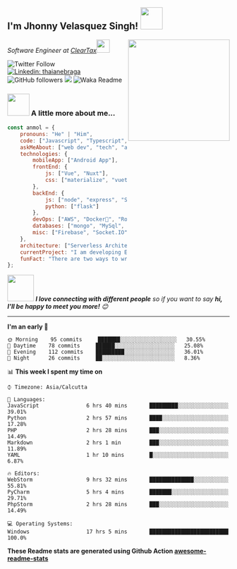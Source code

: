 <h2> I'm Jhonny Velasquez Singh! <img src="https://media.giphy.com/media/12oufCB0MyZ1Go/giphy.gif" width="50"></h2>
<img align='right' src="https://media.giphy.com/media/M9gbBd9nbDrOTu1Mqx/giphy.gif" width="230">
<p><em>Software Engineer at <a href="http://www.cleartax.in">ClearTax</a><img src="https://media.giphy.com/media/WUlplcMpOCEmTGBtBW/giphy.gif" width="30"> 
</em></p>

![Twitter Follow](https://img.shields.io/twitter/follow/misteranmol?label=Follow)
[![Linkedin: thaianebraga](https://img.shields.io/badge/-anmol-blue?style=flat-square&logo=Linkedin&logoColor=white&link=https://www.linkedin.com/in/anmol-p-singh/)](https://www.linkedin.com/in/anmol-p-singh/)
![GitHub followers](https://img.shields.io/github/followers/anmol098?label=Follow&style=social)
![](https://visitor-badge.glitch.me/badge?page_id=anmol098.anmol098)
![Waka Readme](https://github.com/anmol098/anmol098/workflows/Waka%20Readme/badge.svg)

### <img src="https://media.giphy.com/media/VgCDAzcKvsR6OM0uWg/giphy.gif" width="50"> A little more about me...  

```javascript
const anmol = {
    pronouns: "He" | "Him",
    code: ["Javascript", "Typescript", "Python", "Java", "php"],
    askMeAbout: ["web dev", "tech", "app dev", "photography"],
    technologies: {
        mobileApp: ["Android App"],
        frontEnd: {
            js: ["Vue", "Nuxt"],
            css: ["materialize", "vuetify", "bootstrap"]
        },
        backEnd: {
            js: ["node", "express", "SuiteScript"],
            python: ["flask"]
        },
        devOps: ["AWS", "Docker🐳", "Route53", "Nginx"],
        databases: ["mongo", "MySql", "sqlite"],
        misc: ["Firebase", "Socket.IO", "selenium", "open-cv", "php", "SuiteApp"]
    },
    architecture: ["Serverless Architecture", "Progressive web applications", "Single page applications"],
    currentProject: "I am developing Extension for NetSuite using SuiteScript2.0",
    funFact: "There are two ways to write error-free programs; only the third one works"
};
```

<img src="https://media.giphy.com/media/LnQjpWaON8nhr21vNW/giphy.gif" width="60"> <em><b>I love connecting with different people</b> so if you want to say <b>hi, I'll be happy to meet you more!</b> 😊</em>

---
<!--START_SECTION:waka-->
**I'm an early 🐤** 

```text
🌞 Morning    95 commits     ███████░░░░░░░░░░░░░░░░░░   30.55% 
🌆 Daytime    78 commits     ██████░░░░░░░░░░░░░░░░░░░   25.08% 
🌃 Evening    112 commits    █████████░░░░░░░░░░░░░░░░   36.01% 
🌙 Night      26 commits     ██░░░░░░░░░░░░░░░░░░░░░░░   8.36%

```


📊 **This week I spent my time on** 

```text
⌚︎ Timezone: Asia/Calcutta

💬 Languages: 
JavaScript               6 hrs 40 mins       █████████░░░░░░░░░░░░░░░░   39.01% 
Python                   2 hrs 57 mins       ████░░░░░░░░░░░░░░░░░░░░░   17.28% 
PHP                      2 hrs 28 mins       ███░░░░░░░░░░░░░░░░░░░░░░   14.49% 
Markdown                 2 hrs 1 min         ███░░░░░░░░░░░░░░░░░░░░░░   11.89% 
YAML                     1 hr 10 mins        █░░░░░░░░░░░░░░░░░░░░░░░░   6.87%

🔥 Editors: 
WebStorm                 9 hrs 32 mins       ██████████████░░░░░░░░░░░   55.81% 
PyCharm                  5 hrs 4 mins        ███████░░░░░░░░░░░░░░░░░░   29.71% 
PhpStorm                 2 hrs 28 mins       ███░░░░░░░░░░░░░░░░░░░░░░   14.49%

💻 Operating Systems: 
Windows                  17 hrs 5 mins       █████████████████████████   100.0%

```
<!--END_SECTION:waka-->

**These Readme stats are generated using Github Action [awesome-readme-stats](https://github.com/anmol098/waka-readme-stats)**
